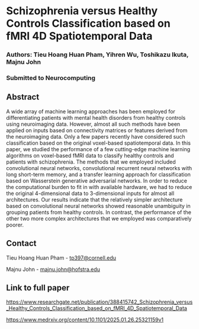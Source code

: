 # Schizophrenia versus Healthy Controls Classification based on fMRI 4D Spatiotemporal Data

### Authors: Tieu Hoang Huan Pham, Yihren Wu, Toshikazu Ikuta, Majnu John

### Submitted to Neurocomputing

## Abstract

A wide array of machine learning approaches has been employed for differentiating patients with mental health disorders from healthy controls using neuroimaging data. However, almost all such methods have been applied on inputs based on connectivity matrices or features derived from the neuroimaging data. Only a few papers recently have considered such classification based on the original voxel-based spatiotemporal data. In this paper, we studied the performance of a few cutting-edge machine learning algorithms on voxel-based fMRI data to classify healthy controls and patients with schizophrenia. The methods that we employed included convolutional neural networks, convolutional recurrent neural networks with long short-term memory, and a transfer learning approach for classification based on Wasserstein generative adversarial networks. In order to reduce the computational burden to fit in with available hardware, we had to reduce the original 4-dimensional data to 3-dimensional inputs for almost all architectures. Our results indicate that the relatively simpler architecture based on convolutional neural networks showed reasonable unambiguity in grouping patients from healthy controls. In contrast, the performance of the other two more complex architectures that we employed was comparatively poorer.

## Contact

Tieu Hoang Huan Pham - tp397@cornell.edu

Majnu John - majnu.john@hofstra.edu

## Link to full paper

https://www.researchgate.net/publication/388415742_Schizophrenia_versus_Healthy_Controls_Classification_based_on_fMRI_4D_Spatiotemporal_Data

https://www.medrxiv.org/content/10.1101/2025.01.26.25321159v1






